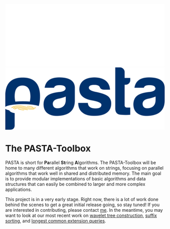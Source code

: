 ![PASTA-Toolbox Logo](https://github.com/pasta-toolbox/.github/blob/main/logos/pasta6-white-final.png?raw=true#gh-dark-mode-only)
![PASTA-Toolbox Logo](https://github.com/pasta-toolbox/.github/blob/main/logos/pasta6-final.png?raw=true#gh-light-mode-only)

# The PASTA-Toolbox
PASTA is short for **Pa**rallel **St**ring **A**lgorithms. The PASTA-Toolbox will be home to many different algorithms that work on strings, focusing on parallel algorithms that work well in shared and distributed memory.
The main goal is to provide modular implementations of basic algorithms and data structures that can easily be combined to larger and more complex applications.

This project is in a very early stage. Right now, there is a lot of work done behind the scenes to get a great initial release going, so stay tuned! If you are interested in contributing, please contact [me](mailto:florian@kurpicz.org). In the meantime, you may want to look at our most recent work on [wavelet tree construction], [suffix sorting], and [longest common extension queries].

[wavelet tree construction]: https://github.com/kurpicz/pwm
[suffix sorting]: https://github.com/kurpicz/dsss
[longest common extension queries]: https://github.com/herlez/lce-test
